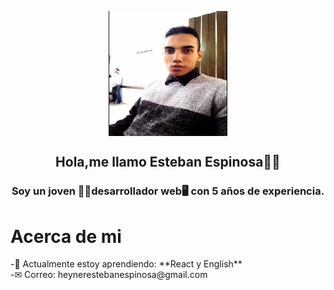 <p align="center" width="300">

<img align="center" width="190" height="200" src="img/foto.jpg" >
<h2 align="center">Hola,me llamo Esteban Espinosa🙋‍♂️</h2>

<h3 align="center">Soy un joven 💁‍♂️desarrollador web🖥 con 5 años de experiencia. </h3>

<h1>Acerca de mi</h1>
-🧠 Actualmente estoy aprendiendo: **React y English**<br>
-✉ Correo: heynerestebanespinosa@gmail.com<br>
</p>
